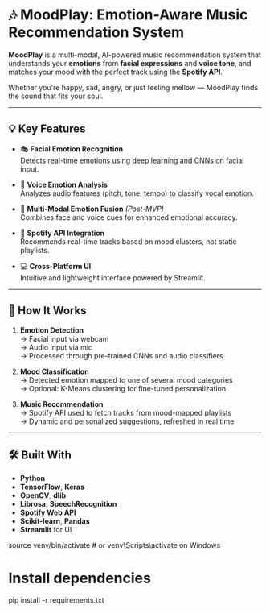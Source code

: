 # 🎶 MoodPlay: Emotion-Aware Music Recommendation System

**MoodPlay** is a multi-modal, AI-powered music recommendation system that understands your **emotions** from **facial expressions** and **voice tone**, and matches your mood with the perfect track using the **Spotify API**.

Whether you're happy, sad, angry, or just feeling mellow — MoodPlay finds the sound that fits your soul.

---

## 💡 Key Features

- 🎭 **Facial Emotion Recognition**  
  Detects real-time emotions using deep learning and CNNs on facial input.

- 🎤 **Voice Emotion Analysis**  
  Analyzes audio features (pitch, tone, tempo) to classify vocal emotion.

- 🧠 **Multi-Modal Emotion Fusion** *(Post-MVP)*  
  Combines face and voice cues for enhanced emotional accuracy.

- 🎵 **Spotify API Integration**  
  Recommends real-time tracks based on mood clusters, not static playlists.

- 💻 **Cross-Platform UI**  
  Intuitive and lightweight interface powered by Streamlit.

---

## 🧠 How It Works

1. **Emotion Detection**  
   → Facial input via webcam  
   → Audio input via mic  
   → Processed through pre-trained CNNs and audio classifiers

2. **Mood Classification**  
   → Detected emotion mapped to one of several mood categories  
   → Optional: K-Means clustering for fine-tuned personalization

3. **Music Recommendation**  
   → Spotify API used to fetch tracks from mood-mapped playlists  
   → Dynamic and personalized suggestions, refreshed in real time

---

## 🛠️ Built With

- **Python**
- **TensorFlow**, **Keras**
- **OpenCV**, **dlib**
- **Librosa**, **SpeechRecognition**
- **Spotify Web API**
- **Scikit-learn**, **Pandas**
- **Streamlit** for UI


source venv/bin/activate  # or venv\Scripts\activate on Windows

# Install dependencies
pip install -r requirements.txt

